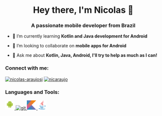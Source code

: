 <h1 align="center">Hey there, I'm Nicolas 🖖</h1>
<h3 align="center">A passionate mobile developer from Brazil</h3>


- 🌱 I’m currently learning **Kotlin and Java development for Android**

- 👯 I’m looking to collaborate on **mobile apps for Android**

- 💬 Ask me about **Kotlin, Java, Android, I'll try to help as much as I can!**

<h3 align="left">Connect with me:</h3>
<p align="left">
<a href="https://linkedin.com/in/nicolas-araujosj" target="blank"><img align="center" src="https://img-premium.flaticon.com/png/512/174/174857.png?token=exp=1621339418~hmac=19fab6ddbb031f27be45d8c14e56f9ce" alt="nicolas-araujosj" height="40" width="40" /></a>
<a href="https://www.leetcode.com/nicaraujo" 
target="blank"><img align="center" 
src="https://upload.wikimedia.org/wikipedia/commons/a/ab/LeetCode_logo_white_no_text.svg"
 alt="nicaraujo" height="30" width="40" /></a>
</p>

<h3 align="left">Languages and Tools:</h3>
<p align="left"> <a href="https://developer.android.com" target="_blank"> <img src="https://raw.githubusercontent.com/devicons/devicon/master/icons/android/android-original-wordmark.svg" alt="android" width="30" height="30"/> </a> <a href="https://git-scm.com/" target="_blank"> <img src="https://www.vectorlogo.zone/logos/git-scm/git-scm-icon.svg" alt="git" width="30" height="30"/> </a> <a href="https://kotlinlang.org/" target="_blank"> <img src="https://raw.githubusercontent.com/devicons/devicon/master/icons/kotlin/kotlin-original.svg" alt="kotlin" width="30" height="30"/> </a> <a href="https://www.java.com" target="_blank"> <img src="https://raw.githubusercontent.com/devicons/devicon/master/icons/java/java-original.svg" alt="java" width="30" height="30"/> </a> </p>
